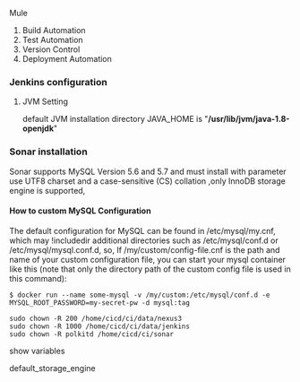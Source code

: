 Mule 

1. Build Automation
2. Test Automation
3. Version Control
4. Deployment Automation

### Jenkins configuration ###

1. JVM Setting
   
   default JVM installation directory JAVA_HOME is "**/usr/lib/jvm/java-1.8-openjdk**"



### Sonar installation ###


Sonar supports MySQL Version 5.6 and 5.7 and must install with parameter use UTF8 charset and a case-sensitive (CS) collation ,only InnoDB storage engine is supported,

#### How to custom MySQL Configuration ####
The default configuration for MySQL can be found in /etc/mysql/my.cnf, which may !includedir additional directories such as /etc/mysql/conf.d or /etc/mysql/mysql.conf.d, so,
If /my/custom/config-file.cnf is the path and name of your custom configuration file, you can start your mysql container like this (note that only the directory path of the custom config file is used in this command):
```
$ docker run --name some-mysql -v /my/custom:/etc/mysql/conf.d -e MYSQL_ROOT_PASSWORD=my-secret-pw -d mysql:tag

sudo chown -R 200 /home/cicd/ci/data/nexus3
sudo chown -R 1000 /home/cicd/ci/data/jenkins
sudo chown -R polkitd /home/cicd/ci/sonar
```
show variables

default_storage_engine